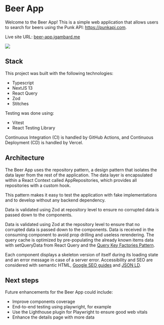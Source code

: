 # Beer App

Welcome to the Beer App! This is a simple web application that allows users to search for beers using the Punk API: https://punkapi.com.

Live site URL: [beer-app.jgambard.me](https://beer-app.jgambard.me)  

![](https://i.imgur.com/8qcQQky.png)

## Stack

This project was built with the following technologies:

- Typescript
- NextJS 13
- React Query
- Zod
- Stitches

Testing was done using:

- Vitest
- React Testing Library

Continuous Integration (CI) is handled by GitHub Actions, and Continuous Deployment (CD) is handled by Vercel.

## Architecture

The Beer App uses the repository pattern, a design pattern that isolates the data layer from the rest of the application. The data layer is encapsulated within a React Context called AppRepositories, which provides all repositories with a custom hook.

This pattern makes it easy to test the application with fake implementations and to develop without any backend dependency.

Data is validated using Zod at repository level to ensure no corrupted data is passed down to the components.

Data is validated using Zod at the repository level to ensure that no corrupted data is passed down to the components. Data is received in the consuming component to avoid prop drilling and useless rerendering. The query cache is optimized by pre-populating the already known items data with setQueryData from React Query and the [Query Key Factories Pattern](https://tkdodo.eu/blog/effective-react-query-keys#use-query-key-factories).

Each component displays a skeleton version of itself during its loading state and an error message in case of a server error. Accessibility and SEO are considered with semantic HTML, [Google SEO guides](https://developers.google.com/search/docs/fundamentals/seo-starter-guide?hl=en) and [JSON LD](https://developers.google.com/search/docs/appearance/structured-data/intro-structured-data?hl=en).

## Next steps

Future enhancements for the Beer App could include:

- Improve components coverage
- End-to-end testing using playwright, for example
- Use the Lighthouse plugin for Playwright to ensure good web vitals
- Enhance the details page with more data

